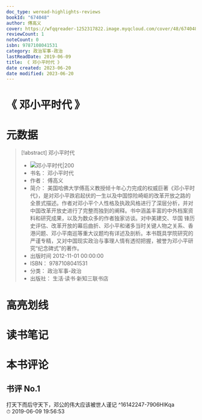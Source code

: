 ```yaml
---
doc_type: weread-highlights-reviews
bookId: "674048"
author: 傅高义
cover: https://wfqqreader-1252317822.image.myqcloud.com/cover/48/674048/t7_674048.jpg
reviewCount: 1
noteCount: 0
isbn: 9787108041531
category: 政治军事-政治
lastReadDate: 2019-06-09
title: 《 邓小平时代 》
date created: 2023-06-20
date modified: 2023-06-20
---
```


# 《 邓小平时代 》

# 元数据

> [!abstract] 邓小平时代
> - ![ 邓小平时代|200](https://wfqqreader-1252317822.image.myqcloud.com/cover/48/674048/t7_674048.jpg)
> - 书名： 邓小平时代
> - 作者： 傅高义
> - 简介： 美国哈佛大学傅高义教授倾十年心力完成的权威巨著《邓小平时代》，是对邓小平跌宕起伏的一生以及中国惊险崎岖的改革开放之路的全景式描述。作者对邓小平个人性格及执政风格进行了深层分析，并对中国改革开放史进行了完整而独到的阐释。书中涵盖丰富的中外档案资料和研究成果，以及为数众多的作者独家访谈。对中美建交、华国 锋历史评估、改革开放的幕后曲折、邓小平和诸多当时关键人物之关系、香港问题、邓小平南巡等重大议题均有详述及剖析。本书既具学院研究的严谨专精，又对中国现实政治与事理人情有透彻把握，被誉为邓小平研究“纪念碑式”的著作。
> - 出版时间 2012-11-01 00:00:00
> - ISBN： 9787108041531
> - 分类： 政治军事-政治
> - 出版社： 生活·读书·新知三联书店

# 高亮划线

# 读书笔记

# 本书评论

## 书评 No.1

打天下而后守天下，邓公的伟大应该被世人谨记 ^16142247-7906HIKqa  
⏱ 2019-06-09 19:56:53
